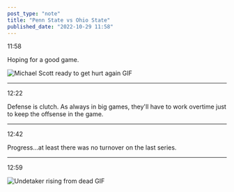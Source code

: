 ```yaml
---
post_type: "note" 
title: "Penn State vs Ohio State"
published_date: "2022-10-29 11:58"
---
```


11:58

Hoping for a good game. 

![Michael Scott ready to get hurt again GIF](https://media.giphy.com/media/GCSIwtwqAMBTq/giphy.gif)

---

12:22

Defense is clutch. As always in big games, they'll have to work overtime just to keep the offsense in the game.

---

12:42

Progress...at least there was no turnover on the last series.

---

12:59

![Undetaker rising from dead GIF](https://media.giphy.com/media/b6iVj3IM54Abm/giphy.gif)

